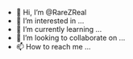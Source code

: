 - 👋 Hi, I’m @RareZReal
- 👀 I’m interested in ...
- 🌱 I’m currently learning ...
- 💞️ I’m looking to collaborate on ...
- 📫 How to reach me ...

<!---
RareZReal/RareZReal is a ✨ special ✨ repository because its `README.md` (this file) appears on your GitHub profile.
You can click the Preview link to take a look at your changes.
--->
